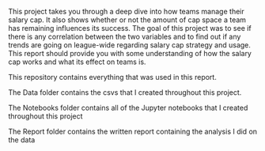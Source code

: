 This project takes you through a deep dive into how teams manage their salary cap. It also shows whether or not the amount of cap space a team has remaining influences its success. The goal of this project was to see if there is any correlation between the two variables and to find out if any trends are going on league-wide regarding salary cap strategy and usage. This report should provide you with some understanding of how the salary cap works and what its effect on teams is.

This repository contains everything that was used in this report.

The Data folder contains the csvs that I created throughout this project.

The Notebooks folder contains all of the Jupyter notebooks that I created throughout this project

The Report folder contains the written report containing the analysis I did on the data
